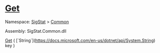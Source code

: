 # [Get](./FeatureDescriptor`1-100663422.md)

Namespace: [SigStat]() > [Common](./../README.md)

Assembly: SigStat.Common.dll

[Get](./FeatureDescriptor`1-100663422.md) ( [`String`](https://docs.microsoft.com/en-us/dotnet/api/System.String) key )	
